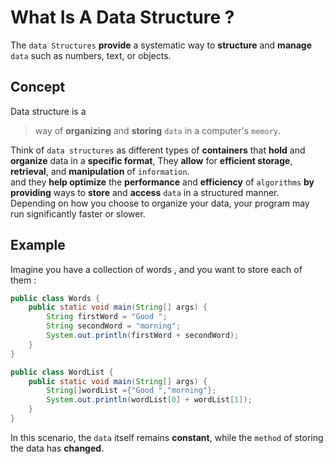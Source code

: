 # What Is A Data Structure ?
The `data Structures` **provide** a systematic way to **structure** and **manage** `data` such as numbers, text, or objects. 

## Concept
Data structure is a 
>way of **organizing** and **storing** `data` in a computer's `memory`.

Think of `data structures` as different types of **containers** that **hold** and **organize** data in a **specific format**, They **allow** for **efficient storage**, **retrieval**, and **manipulation** of `information`.  
and they **help optimize** the **performance** and **efficiency** of `algorithms` **by providing** ways to **store** and **access** `data` in a structured manner. Depending on how you choose to organize your data, your program may run significantly faster or slower. 

## Example
Imagine you have a collection of words , and you want to store each of them :
```java
public class Words {
    public static void main(String[] args) {
        String firstWord = "Good ";
        String secondWord = "morning";
        System.out.println(firstWord + secondWord);
    }
}
```
```java
public class WordList {
    public static void main(String[] args) {
        String[]wordList ={"Good ","morning"};
        System.out.println(wordList[0] + wordList[1]);
    }
}
```
In this scenario, the `data` itself remains **constant**, while the `method` of storing the data has **changed**.
